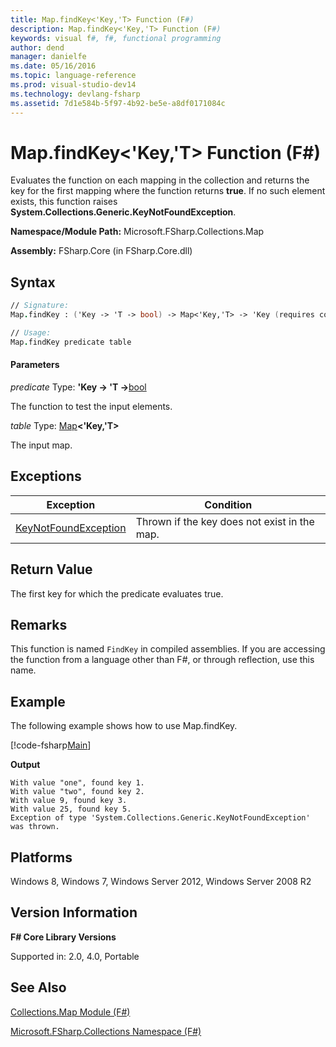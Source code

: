 ```yaml
---
title: Map.findKey<'Key,'T> Function (F#)
description: Map.findKey<'Key,'T> Function (F#)
keywords: visual f#, f#, functional programming
author: dend
manager: danielfe
ms.date: 05/16/2016
ms.topic: language-reference
ms.prod: visual-studio-dev14
ms.technology: devlang-fsharp
ms.assetid: 7d1e584b-5f97-4b92-be5e-a8df0171084c 
---
```


# Map.findKey<'Key,'T> Function (F#)

Evaluates the function on each mapping in the collection and returns the key for the first mapping where the function returns **true**. If no such element exists, this function raises **System.Collections.Generic.KeyNotFoundException**.

**Namespace/Module Path:** Microsoft.FSharp.Collections.Map

**Assembly:** FSharp.Core (in FSharp.Core.dll)


## Syntax

```fsharp
// Signature:
Map.findKey : ('Key -> 'T -> bool) -> Map<'Key,'T> -> 'Key (requires comparison)

// Usage:
Map.findKey predicate table
```

#### Parameters
*predicate*
Type: **'Key -&gt; 'T -&gt;**[bool](https://msdn.microsoft.com/library/89c0cf9c-49ce-4207-a3be-555851a67dd5)


The function to test the input elements.


*table*
Type: [Map](https://msdn.microsoft.com/library/975316ea-55e3-4987-9994-90897ad45664)**&lt;'Key,'T&gt;**


The input map.

## Exceptions
|Exception|Condition|
|----|----|
|[KeyNotFoundException](https://msdn.microsoft.com/library/system.collections.generic.keynotfoundexception.aspx)|Thrown if the key does not exist in the map.|

## Return Value

The first key for which the predicate evaluates true.

## Remarks
This function is named `FindKey` in compiled assemblies. If you are accessing the function from a language other than F#, or through reflection, use this name.

## Example

The following example shows how to use Map.findKey.

[!code-fsharp[Main](snippets/fsmaps/snippet7.fs)]

**Output**

```
With value "one", found key 1.
With value "two", found key 2.
With value 9, found key 3.
With value 25, found key 5.
Exception of type 'System.Collections.Generic.KeyNotFoundException' was thrown.
```

## Platforms
Windows 8, Windows 7, Windows Server 2012, Windows Server 2008 R2


## Version Information
**F# Core Library Versions**

Supported in: 2.0, 4.0, Portable

## See Also
[Collections.Map Module &#40;F&#35;&#41;](Collections.Map-Module-%5BFSharp%5D.md)

[Microsoft.FSharp.Collections Namespace &#40;F&#35;&#41;](Microsoft.FSharp.Collections-Namespace-%5BFSharp%5D.md)
